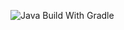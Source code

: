 ![Java Build With Gradle](https://github.com/DaanHollands/SES_Opdracht1/actions/workflows/gradle.yml/badge.svg)
